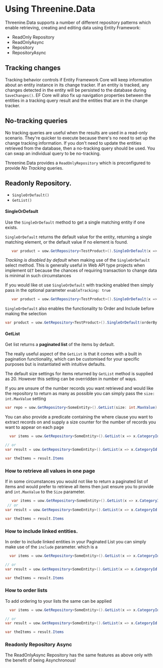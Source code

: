 
# Using Threenine.Data

Threenine.Data supports a number of different repository patterns which enable retrieving, creating and editing data using  Entity Framework:

- ReadOnly Repository
- ReadOnlyAsync 
- Repository
- RepositoryAsync

## Tracking changes
Tracking behavior controls if Entity Framework Core will keep information about an entity instance in its change tracker. If an entity is tracked, 
any changes detected in the entity will be persisted to the database during `SaveChanges()`. EF Core will also fix up navigation properties between 
the entities in a tracking query result and the entities that are in the change tracker.

## No-tracking queries
No tracking queries are useful when the results are used in a read-only scenario. They're quicker to execute because there's no need to set up the change 
tracking information. If you don't need to update the entities retrieved from the database, then a no-tracking query should be used. You can swap an individual 
query to be no-tracking.

Threenine.Data provides a `ReadOnlyRepository` which is preconfigured to provide *No Tracking* queries.  

## Readonly Repository.

- `SingleOrDefault()`
- `GetList()`

#### SingleOrDefault

Use the `SingleOrDefault` method to get a single matching entity if one exists.
 
 `SingleOrDefault` returns the default value for the entity, returning a single matching element, or the default value if no element is found.

```c#
   var product = uow.GetRepository<TestProduct>().SingleOrDefault(x => x.Id == 1);
```
*Tracking is disabled by default* when making use of the `SingleOrDefault` select method. This is generally useful in Web API type projects when implement `GET` because the chances of requiring transaction to change data is minimal in such circumstances

If you would like ot use `SingleOrDefault` with tracking enabled then simply pass in the optional parameter `enableTracking: true`

```c#
   var product = uow.GetRepository<TestProduct>().SingleOrDefault(x => x.Id == 1, enableTracking: true);
```


 `SingleOrDefault` also enables the functionality to Order and Include before making the selection
 
```c#
var product = uow.GetRepository<TestProduct>().SingleOrDefault(orderBy: x => x.OrderBy(x => x.Name), include: x => x.Include(x => x.Category));
```

 
#### GetList

Get list returns a **paginated list** of the items by default.
 
 The really useful aspect of the `GetList` is that it comes with a built in pagination functionality, which can be customised for your specific purposes but is instantiated with intuitive defaults.
 
 The default size settings for items returned by `GetList` method is supplied as 20.  However this setting can be overridden in number of ways.  
 
 If you are unsure of the number records you want retrieved and would like the repository to return as many as possible you can simply pass the `size: int.MaxValue` setting
 
```c#
var repo = uow.GetRepository<SomeEntity>().GetList(size: int.MaxValue).Items;
```

You can also provide a predicate containing the where clause you want to extract records on and supply a size counter for the number of records you want to appear on each page

```c#
  var items = uow.GetRepository<SomeEntity>().GetList(x => x.CategoryId == 1 ).Items

// or 
var result = uow.GetRepository<SomeEntity>().GetList(x => x.CategoryId == 1 );

var theItems = result.Items

```

### How to retrieve all values in one page
If in some circumstances you would not like to return a paginated list of items and would prefer to retrieve all items then just ensure you to provide and `int.MaxValue` to the `Size` parameter.
 
```c#
   var items = uow.GetRepository<SomeEntity>().GetList(x => x.CategoryId == 1 ).Items
 // or 
var result = uow.GetRepository<SomeEntity>().GetList(x => x.CategoryId == 1, size: int.MaxValue );

var theItems = result.Items

```

### How to include linked entities.

In order to include linked entities in your Paginated List you can simply make use of the `include` parameter. which is a

```c#
  var items = uow.GetRepository<SomeEntity>().GetList(x => x.CategoryId == 1 ).Items

// or 
var result = uow.GetRepository<SomeEntity>().GetList(x => x.CategoryId == 1, include: inc => inc.Include(x => x.Category);

var theItems = result.Items

```

### How to order lists

To add ordering to your lists the same can be applied
```c#
  var items = uow.GetRepository<SomeEntity>().GetList(x => x.CategoryId == 1 ).Items

// or 
var result = uow.GetRepository<SomeEntity>().GetList(x => x.CategoryId == 1, orderBy: ord => ord.OrderBy(x => x.Name);

var theItems = result.Items

```


### Readonly Repository Async

The ReadOnlyAsync Repository has the same features as above only with the benefit of being Asynchronous!

